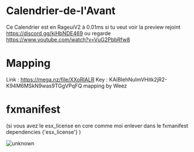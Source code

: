 # Calendrier-de-l'Avant
Ce Calendrier est en RageuiV2 à 0.01ms si tu veut voir la preview rejoint https://discord.gg/kjHbNDE469 ou regarde https://www.youtube.com/watch?v=VuG2PbbRfw8 

# Mapping
Link : https://mega.nz/file/XXoRlALR
Key : KAiBIehNuImVHitk2jR2-K94M6MSkN9was9TGgVPqFQ mapping by Weez

# fxmanifest 

(si vous avez le esx_license en core comme moi enlever dans le fxmanifest dependencies {'esx_license'} )



![unknown](https://user-images.githubusercontent.com/88659966/144093440-5825b336-4523-48e2-acf3-ddea5e04e853.png)
